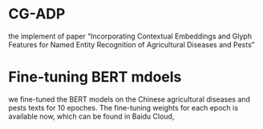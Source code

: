 # CG-ADP
the implement of paper “Incorporating Contextual Embeddings and Glyph Features for Named Entity Recognition of Agricultural Diseases and Pests”


# Fine-tuning BERT mdoels

we fine-tuned the BERT models on the Chinese agricultural diseases and pests texts for 10 epoches. The fine-tuning weights for each epoch is available now, which can be found in Baidu Cloud,  
